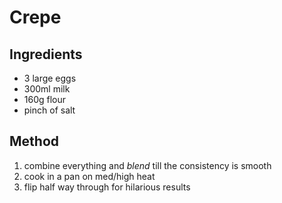 # Crepe

## Ingredients
- 3 large eggs
- 300ml milk
- 160g flour
- pinch of salt

## Method
1. combine everything and $blend$ till the consistency is smooth
2. cook in a pan on med/high heat
3. flip half way through for hilarious results
